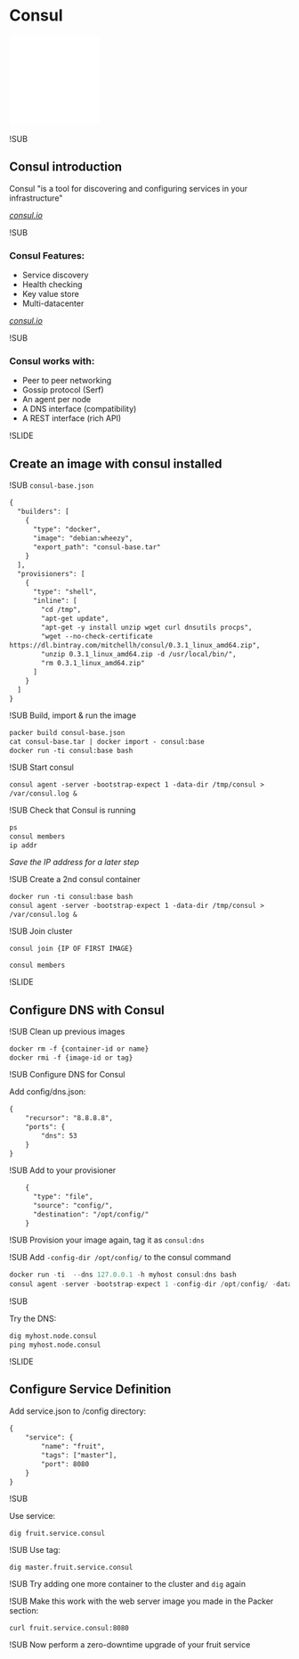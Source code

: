 # Consul
![Consul logo](img/consul-logo.png) <!-- .element: class="noborder" -->

!SUB
## Consul introduction

Consul "is a tool for discovering and configuring services in your infrastructure"


[_consul.io_](http://www.consul.io)


!SUB

### Consul Features:

 - Service discovery
 - Health checking
 - Key value store
 - Multi-datacenter


[_consul.io_](http://www.consul.io)

!SUB

### Consul works with:

 - Peer to peer networking
 - Gossip protocol (Serf)
 - An agent per node
 - A DNS interface (compatibility)
 - A REST interface (rich API)

!SLIDE
## Create an image with consul installed

!SUB
`consul-base.json`
```
{
  "builders": [
    {
      "type": "docker",
      "image": "debian:wheezy",
      "export_path": "consul-base.tar"
    }
  ],
  "provisioners": [
    {
      "type": "shell",
      "inline": [
        "cd /tmp",
        "apt-get update",
        "apt-get -y install unzip wget curl dnsutils procps",
        "wget --no-check-certificate https://dl.bintray.com/mitchellh/consul/0.3.1_linux_amd64.zip",
        "unzip 0.3.1_linux_amd64.zip -d /usr/local/bin/",
        "rm 0.3.1_linux_amd64.zip"
      ]
    }
  ]
}
```

!SUB
Build, import & run the image

```
packer build consul-base.json
cat consul-base.tar | docker import - consul:base
docker run -ti consul:base bash
```

!SUB
Start consul

```
consul agent -server -bootstrap-expect 1 -data-dir /tmp/consul > /var/consul.log &
```

!SUB
Check that Consul is running

```
ps
consul members
ip addr

```

_Save the IP address for a later step_

!SUB
Create a 2nd consul container

```
docker run -ti consul:base bash
consul agent -server -bootstrap-expect 1 -data-dir /tmp/consul > /var/consul.log & 
```


!SUB
Join cluster

```
consul join {IP OF FIRST IMAGE}
```

```
consul members
```

!SLIDE
## Configure DNS with Consul

!SUB
Clean up previous images
```
docker rm -f {container-id or name}
docker rmi -f {image-id or tag}
```

!SUB
Configure DNS for Consul

Add config/dns.json:
```
{
	"recursor": "8.8.8.8",
	"ports": {
		"dns": 53
	}
}
```

!SUB
Add to your provisioner
```
    {
      "type": "file",
      "source": "config/",
      "destination": "/opt/config/"
    }
```

!SUB
Provision your image again, tag it as `consul:dns`

!SUB
Add `-config-dir /opt/config/` to the consul command

```d
docker run -ti  --dns 127.0.0.1 -h myhost consul:dns bash
consul agent -server -bootstrap-expect 1 -config-dir /opt/config/ -data-dir /tmp/consul > /var/consul.log & 
```

!SUB

Try the DNS:

```
dig myhost.node.consul
ping myhost.node.consul
```


!SLIDE
## Configure Service Definition

Add service.json to /config directory:

```
{
    "service": {
        "name": "fruit",
        "tags": ["master"],
        "port": 8080
    }
}
```

!SUB

Use service:

```
dig fruit.service.consul
```

!SUB
Use tag:

```
dig master.fruit.service.consul
```

!SUB
Try adding one more container to the cluster and `dig` again

!SUB
Make this work with the web server image you made in the Packer section:

```
curl fruit.service.consul:8080
```

!SUB
Now perform a zero-downtime upgrade of your fruit service

